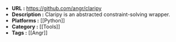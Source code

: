 - **URL :** https://github.com/angr/claripy
- **Description :** Claripy is an abstracted constraint-solving wrapper.
- **Platforms :** [[Python]]
- **Category :** [[Tools]]
- **Tags :** [[Angr]]